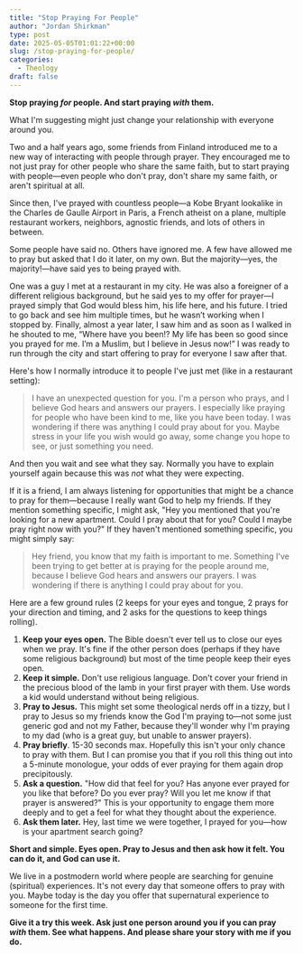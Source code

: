 ```yaml
---
title: "Stop Praying For People"
author: "Jordan Shirkman"
type: post
date: 2025-05-05T01:01:22+00:00
slug: /stop-praying-for-people/
categories:
  - Theology
draft: false
---
```


**Stop praying _for_ people. And start praying *with* them.**

What I'm suggesting might just change your relationship with everyone around you.

Two and a half years ago, some friends from Finland introduced me to a new way of interacting with people through prayer. They encouraged me to not just pray for other people who share the same faith, but to start praying with people—even people who don't pray, don't share my same faith, or aren't spiritual at all.

Since then, I've prayed with countless people—a Kobe Bryant lookalike in the Charles de Gaulle Airport in Paris, a French atheist on a plane, multiple restaurant workers, neighbors, agnostic friends, and lots of others in between.

Some people have said no. Others have ignored me. A few have allowed me to pray but asked that I do it later, on my own. But the majority—yes, the majority!—have said yes to being prayed with.

One was a guy I met at a restaurant in my city. He was also a foreigner of a different religious background, but he said yes to my offer for prayer—I prayed simply that God would bless him, his life here, and his future. I tried to go back and see him multiple times, but he wasn’t working when I stopped by. Finally, almost a year later, I saw him and as soon as I walked in he shouted to me, “Where have you been!? My life has been so good since you prayed for me. I’m a Muslim, but I believe in Jesus now!” I was ready to run through the city and start offering to pray for everyone I saw after that.

Here's how I normally introduce it to people I've just met (like in a restaurant setting):

> I have an unexpected question for you. I'm a person who prays, and I believe God hears and answers our prayers. I especially like praying for people who have been kind to me, like you have been today. I was wondering if there was anything I could pray about for you. Maybe stress in your life you wish would go away, some change you hope to see, or just something you need.

And then you wait and see what they say. Normally you have to explain yourself again because this was *not* what they were expecting.

If it is a friend, I am always listening for opportunities that might be a chance to pray for them—because I really want God to help my friends. If they mention something specific, I might ask, "Hey you mentioned that you're looking for a new apartment. Could I pray about that for you? Could I maybe pray right now with you?" If they haven't mentioned something specific, you might simply say:

> Hey friend, you know that my faith is important to me. Something I've been trying to get better at is praying for the people around me, because I believe God hears and answers our prayers. I was wondering if there is anything I could pray about for you. 

Here are a few ground rules (2 keeps for your eyes and tongue, 2 prays for your direction and timing, and 2 asks for the questions to keep things rolling).

1. **Keep your eyes open.** The Bible doesn't ever tell us to close our eyes when we pray. It's fine if the other person does (perhaps if they have some religious background) but most of the time people keep their eyes open.
2. **Keep it simple.** Don't use religious language. Don't cover your friend in the precious blood of the lamb in your first prayer with them. Use words a kid would understand without being religious.
3. **Pray to Jesus.** This might set some theological nerds off in a tizzy, but I pray to Jesus so my friends know the God I'm praying to—not some just generic god and not my Father, because they'll wonder why I'm praying to my dad (who is a great guy, but unable to answer prayers).
4. **Pray briefly**. 15-30 seconds max. Hopefully this isn't your only chance to pray with them. But I can promise you that if you roll this thing out into a 5-minute monologue, your odds of ever praying for them again drop precipitously.
5. **Ask a question.** "How did that feel for you? Has anyone ever prayed for you like that before? Do you ever pray? Will you let me know if that prayer is answered?" This is your opportunity to engage them more deeply and to get a feel for what they thought about the experience.
6. **Ask them later.** Hey, last time we were together, I prayed for you—how is your apartment search going? 

**Short and simple. Eyes open. Pray to Jesus and then ask how it felt. You can do it, and God can use it.**

We live in a postmodern world where people are searching for genuine (spiritual) experiences. It's not every day that someone offers to pray with you. Maybe today is the day you offer that supernatural experience to someone for the first time.

**Give it a try this week. Ask just one person around you if you can pray *with* them. See what happens. And please share your story with me if you do.** 